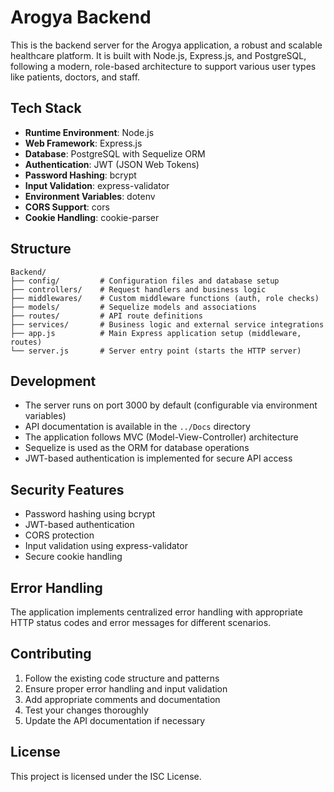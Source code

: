# Arogya Backend

This is the backend server for the Arogya application, a robust and scalable
healthcare platform. It is built with Node.js, Express.js, and PostgreSQL,
following a modern, role-based architecture to support various user types like
patients, doctors, and staff.

## Tech Stack

- **Runtime Environment**: Node.js
- **Web Framework**: Express.js
- **Database**: PostgreSQL with Sequelize ORM
- **Authentication**: JWT (JSON Web Tokens)
- **Password Hashing**: bcrypt
- **Input Validation**: express-validator
- **Environment Variables**: dotenv
- **CORS Support**: cors
- **Cookie Handling**: cookie-parser

## Structure

```
Backend/
├── config/         # Configuration files and database setup
├── controllers/    # Request handlers and business logic
├── middlewares/    # Custom middleware functions (auth, role checks)
├── models/         # Sequelize models and associations
├── routes/         # API route definitions
├── services/       # Business logic and external service integrations
├── app.js          # Main Express application setup (middleware, routes)
└── server.js       # Server entry point (starts the HTTP server)
```

## Development

- The server runs on port 3000 by default (configurable via environment
  variables)
- API documentation is available in the `../Docs` directory
- The application follows MVC (Model-View-Controller) architecture
- Sequelize is used as the ORM for database operations
- JWT-based authentication is implemented for secure API access

## Security Features

- Password hashing using bcrypt
- JWT-based authentication
- CORS protection
- Input validation using express-validator
- Secure cookie handling

## Error Handling

The application implements centralized error handling with appropriate HTTP
status codes and error messages for different scenarios.

## Contributing

1. Follow the existing code structure and patterns
2. Ensure proper error handling and input validation
3. Add appropriate comments and documentation
4. Test your changes thoroughly
5. Update the API documentation if necessary

## License

This project is licensed under the ISC License.
